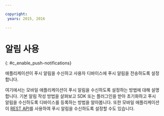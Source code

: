 ```yaml
---

copyright:
 years: 2015, 2016

---
```


# 알림 사용
{: #c_enable_push-notifications}

애플리케이션이 푸시 알림을 수신하고 사용자 디바이스에 푸시 알림을 전송하도록 설정합니다. 

여기에서는 모바일 애플리케이션이 푸시 알림을 수신하도록 설정하는 방법에 대해 설명합니다.
기본 알림 작성 방법을 살펴보고 SDK 또는 플러그인을 받아 초기화하고 푸시 알림을 수신하도록 디바이스를 등록하는 방법을 알아봅니다.
또한 모바일 애플리케이션이 [REST API](t_restapi.html)를 사용하여 푸시 알림을 수신하도록 설정할 수도 있습니다. 
